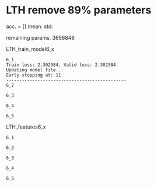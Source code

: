 # LTH remove 89% parameters
acc. = [] mean: std: 

remaining params: 3698848

LTH_train_model6_x
```
6_1
Train loss: 2.302584, Valid loss: 2.302584
Updating model file...
Early stopping at: 11
----------------------------------------------
6_2

6_3

6_4

6_5

```

LTH_features6_x
```
6_1

6_2

6_3

6_4

6_5

```
